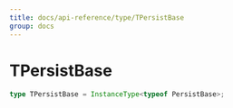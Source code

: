 ```yaml
---
title: docs/api-reference/type/TPersistBase
group: docs
---
```


# TPersistBase

```ts
type TPersistBase = InstanceType<typeof PersistBase>;
```


